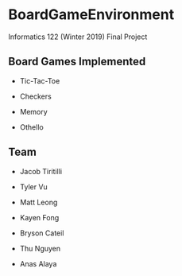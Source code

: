 # BoardGameEnvironment
Informatics 122 (Winter 2019) Final Project

## Board Games Implemented

- Tic-Tac-Toe

- Checkers

- Memory

- Othello

## Team

- Jacob Tiritilli

- Tyler Vu

- Matt Leong

- Kayen Fong

- Bryson Cateil

- Thu Nguyen

- Anas Alaya
